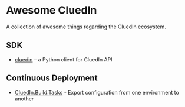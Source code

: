 # Awesome CluedIn
A collection of awesome things regarding the CluedIn ecosystem.

## SDK

- [cluedin](https://pypi.org/project/cluedin/) – a Python client for CluedIn API

## Continuous Deployment

- [CluedIn.Build.Tasks](https://github.com/robobrown/Cluedin.Build.Tasks) - Export configuration from one environment to another


